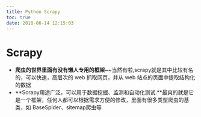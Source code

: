 ```yaml
---
title: Python Scrapy
toc: true
date: 2018-06-14 12:15:03
---
```

# Scrapy

- **爬虫的世界里面有没有懒人专用的框架**~~当然有啦,scrapy就是其中比较有名的，可以快速，高层次的 web 抓取网页，并从 web 站点的页面中提取结构化的数据
- **Scrapy用途广泛，可以用于数据挖掘、监测和自动化测试.**最爽的就是它是一个框架，任何人都可以根据需求方便的修改，里面有很多类型爬虫的基类，如 BaseSpider、sitemap爬虫等
